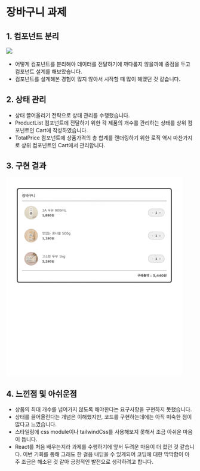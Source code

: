 # 장바구니 과제

## 1. 컴포넌트 분리

<img src="src/assets/images/img-cart-components.png" width="300px"/>

- 어떻게 컴포넌트를 분리해야 데이터를 전달하기에 까다롭지 않을까에 중점을 두고 컴포넌트 설계를 해보았습니다.
- 컴포넌트를 설계해본 경험이 많지 않아서 시작할 때 많이 헤맸던 것 같습니다.

## 2. 상태 관리

- 상태 끌어올리기 전략으로 상태 관리를 수행했습니다.
- ProductList 컴포넌트에 전달하기 위한 각 제품의 개수를 관리하는 상태를 상위 컴포넌트인 Cart에 작성하였습니다.
- TotalPrice 컴포넌트에 상품가격의 총 합계를 랜더링하기 위한 로직 역시 마찬가지로 상위 컴포넌트인 Cart에서 관리합니다.

## 3. 구현 결과

<img src="src/assets/images/img-cartpage.gif"/>

## 4. 느낀점 및 아쉬운점

- 상품의 최대 개수를 넘어가지 않도록 해야한다는 요구사항을 구현하지 못했습니다.
- 상태를 끌어올린다는 개념은 이해했지만, 코드를 구현하는데에는 아직 미숙한 점이 많다고 느꼈습니다.
- 스타일링에 css module이나 tailwindCss를 사용해보지 못해서 조금 아쉬운 마음이 듭니다.
- React를 처음 배우는지라 과제를 수행하기에 앞서 두려운 마음이 더 컸던 것 같습니다. 이번 기회를 통해 그래도 한 걸음 내딛을 수 있게되어 코딩에 대한 막막함이 아주 조금은 해소된 것 같아 긍정적인 발전으로 생각하려고 합니다.
